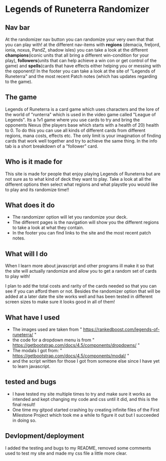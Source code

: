 # Legends of Runeterra Randomizer

## Nav bar
At the randomizer nav button you can randomize your very own that that you can play with! at the different nav-items with **regions** (demacia, freljord, ionia, noxus, PandZ, shadow isles) you can take a look
at the different **champions**(iconic units that all bring a different win-condition for your play), **followers**(units that can help achieve a win con or get control of the game) and **spells**(cards that have effects either helping you or messing with the opponent)!
In the footer you can take a look at the site of "Legends of Runeterra" and the most recent Patch notes (which has updates regarding to the game).

## The game
Legends of Runeterra is a card game which uses characters and the lore of the world of "runterra" which is used in the video game called "League of Legends". Its a 1v1 game where you use cards to try and bring
the opponents Nexus (the players base which starts with a health of 20) health to 0. To do this you can use all kinds of different cards from different regions, mana costs, effects etc. The only limit is your imagination
of finding cards that work well together and try to achieve the same thing. In the info tab is a short breakdown of a "follower" card.

## Who is it made for
This site is made for people that enjoy playing Legends of Runeterra but are not sure as to what kind of deck they want to play. Take a look at all the different options then select what
regions and what playstle you would like to play and its randomize time!!

## What does it do
* The randomizer option will let you randomize your deck.
* The different pages is the navigation will show you the different regions to take a look at what they contain.
* In the footer you can find links to the site and the most recent patch notes.

## What will I do
When I learn more about javascript and other programs ill make it so that the site will actually randomize and allow you to get a random set of cards to play with!

I plan to add the total costs and rarity of the cards needed so that you can see if you can afford them or not.
Besides the randomizer option that will be added at a later date the site works well and has been tested in different screen sizes to make sure it looks good in all of them!

## What have I used
* The images used are taken from " https://rankedboost.com/legends-of-runeterra/ " 
* the code for a dropdown menu is from " https://getbootstrap.com/docs/4.5/components/dropdowns/ "
* The modals I got from: " https://getbootstrap.com/docs/4.5/components/modal/ "
* and the script written for those I got from someone else since I have yet to learn javascript.

## tested and bugs
* I have tested my site multiple times to try and make sure it works as intended and kept changing my code and css until it did, and this is the final result!
* One time my gitpod started crashing by creating infinite files of the First Milestone Project which took me a while to figure it out but I succeeded in doing so.

## Devlopment/deployment
I added the testing and bugs to my README, removed some comments used to test my site and made my css file a little more clear.